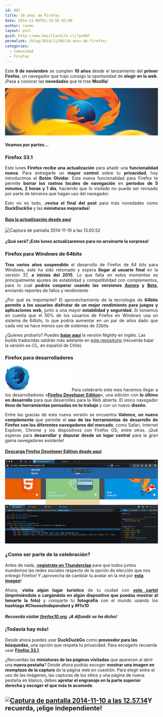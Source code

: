 ```yaml
---
id: 887
title: 10 años de Firefox
date: 2014-11-08T01:10:55-03:00
author: ravmn
layout: post
guid: http://www.mozillachile.cl/?p=887
permalink: /blog/2014/11/08/10-anos-de-firefox/
categories:
  - Comunidad
  - Firefox
---
```

<p style="text-align: justify">
  Este <strong>9 de noviembre</strong> se cumplen <strong>10 años </strong>desde el lanzamiento del<strong> primer Firefox</strong>, un navegador que trajo consigo la oportunidad de <strong>elegir en la web</strong>. ¡Pasa a conocer las <strong>novedades</strong> que te trae <strong>Mozilla</strong>!
</p>

<img class="aligncenter" src="/images/2014/11/Fx10th-wallpaper-1920x1080.jpg" alt="" /> <!--more-->

<h4 style="text-align: justify">
  Veamos por partes&#8230;
</h4>

<h3 style="text-align: justify">
  Firefox 33.1
</h3>

<p style="text-align: justify">
  Este lunes <strong>Firefox recibe una actualización</strong> para añadir una <strong>funcionalidad nueva</strong>. Para entregarte un <strong>mayor control</strong> sobre tu <strong>privacidad</strong>, hoy introducimos el <strong>Botón Olvidar</strong>. Esta nueva funcionalidad para Firefox te permite <strong>borrar los rastros locales de navegación</strong> en <strong>periodos de 5 minutos, 2 horas y 1 día</strong>, haciendo que lo visitado no pueda ser revisado por parte de terceros que hagan uso del navegador.
</p>

<p style="text-align: justify">
  Esto no es todo, ¡<strong>revisa el final del post</strong> para más novedades como <strong>DuckDuckGo</strong> y las <strong>miniaturas mejoradas</strong>!
</p>

<h4 style="text-align: justify">
  <a href="https://www.mozilla.org/es-CL/firefox/new/?scene=2#download-fx">Baja la actualización desde aquí</a>
</h4>

<img class="aligncenter size-full wp-image-909" src="/images/2014/11/Captura-de-pantalla-2014-11-10-a-las-13.00.52.png" alt="Captura de pantalla 2014-11-10 a las 13.00.52" width="304" height="552" srcset="/images/2014/11/Captura-de-pantalla-2014-11-10-a-las-13.00.52.png 304w, /images/2014/11/Captura-de-pantalla-2014-11-10-a-las-13.00.52-252x457.png 252w" sizes="(max-width: 304px) 100vw, 304px" /> 

<h4 style="text-align: justify">
  ¿Qué será? ¡Este lunes actualizaremos para <strong>no arruinarte la sorpresa</strong>!
</h4>

<h3 style="text-align: justify">
  Firefox para Windows de 64bits
</h3>

<p style="text-align: justify">
  <strong>Tras varios años suspendido</strong> el desarrollo de Firefox de 64 bits para Windows, este ha sido retomado y espera <strong>llegar al usuario final</strong> en la versión 37, <strong>a inicios del 2015</strong>. Lo que falta en estos momentos es principalmente ajustes de estabilidad y compatibilidad con complementos, para lo cual <strong>podrás cooperar usando las versiones <a href="https://www.mozilla.org/es-CL/firefox/channel/#aurora">Aurora</a> y <a href="https://www.mozilla.org/es-CL/firefox/channel/#beta">Beta</a></strong>, enviando reportes de fallos y rendimiento
</p>

<p style="text-align: justify">
  ¿Por qué es importante? El aprovechamiento de la tecnología de <strong>64bits permite a los usuarios disfrutar de un mejor rendimiento para juegos y aplicaciones web</strong>, junto a una mayor<strong> estabilidad y seguridad</strong>. Si tomamos en cuenta que el 50% de los usuarios de Firefox en Windows usa un sistema de 64bits, lo que podría aumentar en un par de años dado que cada vez se hace menos uso de sistemas de 32bits.
</p>

¿Quieres probarlo? Puedes [**bajar aquí**](https://ftp.mozilla.org/pub/mozilla.org/firefox/nightly/latest-trunk/firefox-36.0a1.en-US.win64-x86_64.installer.exe) la versión Nightly en inglés. Las builds traducidas saldrán más adelante en [este repositorio](http://ftp.mozilla.org/pub/mozilla.org/firefox/nightly/latest-mozilla-central-l10n/) (recuerda bajar la versión es-CL, en español de Chile).

<h3 style="text-align: justify">
  Firefox para desarrolladores
</h3>

<p style="text-align: justify">
  <a href="/images/2014/11/title.png"><img class="alignleft size-full wp-image-912" src="/images/2014/11/title.png" alt="Firefox Developer Edition" width="220" height="84" /></a>Para celebrarlo este mes hacemos llegar a los desarrolladores «<a href="https://www.mozilla.org/es-CL/firefox/developer/"><strong>Firefox Developer Edition</strong></a>«, una edición con <strong>lo último en desarrollo</strong> para que desarrolles para la Web abierta. El único navegador <strong>lleno de herramientas pensadas en tu trabajo</strong> y con un nuevo <strong>diseño</strong>.
</p>

<p style="text-align: justify">
  Entre las gracias de esta nueva versión se encuentra <strong>Valence, un nuevo complemento </strong>que permite el<strong> uso de las herramientas de desarrollo de Firefox con los diferentes navegadores del mercado</strong>, como Safari, Internet Explorer, Chrome y los dispositivos con Firefox OS, entre otros. ¡Qué esperas para <strong>desarrollar y depurar desde un lugar central</strong> para la gran gama navegadores existente!
</p>

#### [**Descarga Firefox Developer Edition desde aquí**](https://www.mozilla.org/es-CL/firefox/developer/)

<img class="aligncenter" src="/images/2014/11/screenshot.jpg" alt="" /> 

<h3 style="text-align: justify">
  ¿Como ser parte de la celebración?
</h3>

Antes de nada, ¡[**registrate en Thunderclap**](http://mzl.la/ppfx10) para que todos juntos inundemos las redes sociales respecto de la opción de elección que nos entregó Firefox! Y ¡aprovecha de cambiar tu avatar en la red por [**esta imagen**](http://firefox10.org/images/avatar.jpg)!

<p style="text-align: justify">
  Ahora, <strong>visita algún lugar turístico</strong> de tu ciudad con <a href="https://wiki.mozilla.org/images/f/f2/Firefox10th_poster_A4_colour_es.jpg"><strong>este cartel</strong></a><strong> (imprimiéndolo o c</strong><strong>argándolo en algún dispositivo que puedas mostrar al tomarte la foto</strong><strong>)</strong> y comparte tu <strong>fotografía</strong> con el mundo usando los <strong>hashtags #ChooseIndependent y #Ffx10</strong>
</p>

<h5 style="text-align: justify">
  Recuerda visitar <a href="http://firefox10.org/"><strong>firefox10.org</strong></a>. <strong>¡A difundir se ha dicho!</strong>
</h5>

### ¡Todavía hay más!

Desde ahora puedes usar **DuckDuckGo** como **proveedor para las búsquedas**, una opción que respeta tu privacidad. Para escogerlo recuerda usar [**Firefox 33.1**](https://www.mozilla.org/es-CL/firefox/new/?scene=2#download-fx).

¿Recuerdas las **miniaturas de las páginas visitadas** que aparecen al abrir una **nueva pestaña**? Desde ahora podrás escoger **mostrar una imagen en reemplazo de la captura** de la página web en cuestión. Para elegir entre el uso de las imágenes, las capturas de los sitios y una página de nueva pestaña en blanco, debes **apretar el engranaje en la parte superior derecha y escoger el que más te acomode**.

## [<img class="aligncenter size-large wp-image-910" src="/images/2014/11/Captura-de-pantalla-2014-11-10-a-las-12.57.14-600x381.png" alt="Captura de pantalla 2014-11-10 a las 12.57.14" width="600" height="381" srcset="/images/2014/11/Captura-de-pantalla-2014-11-10-a-las-12.57.14-600x381.png 600w, /images/2014/11/Captura-de-pantalla-2014-11-10-a-las-12.57.14-252x160.png 252w, /images/2014/11/Captura-de-pantalla-2014-11-10-a-las-12.57.14.png 1392w" sizes="(max-width: 600px) 100vw, 600px" />](/images/2014/11/Captura-de-pantalla-2014-11-10-a-las-12.57.14.png)Y recuerda, ¡elige independiente!